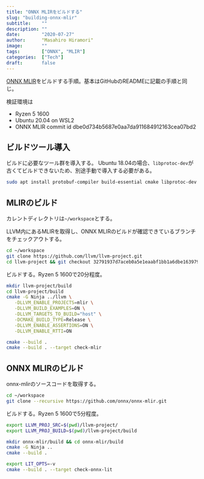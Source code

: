 ```yaml
---
title: "ONNX MLIRをビルドする"
slug: "building-onnx-mlir"
subtitle:    ""
description: ""
date:        "2020-07-27"
author:      "Masahiro Hiramori"
image:       ""
tags:        ["ONNX", "MLIR"]
categories:  ["Tech"]
draft:       false
---
```


[ONNX MLIR](https://github.com/onnx/onnx-mlir)をビルドする手順。基本はGitHubのREADMEに記載の手順と同じ。

検証環境は

- Ryzen 5 1600
- Ubuntu 20.04 on WSL2
- ONNX MLIR commit id dbe0d734b5687e0aa7da911684912163cea07bd2

## ビルドツール導入

ビルドに必要なツール群を導入する。
Ubuntu 18.04の場合、`libprotoc-dev`が古くてビルドできないため、別途手動で導入する必要がある。

```bash
sudo apt install protobuf-compiler build-essential cmake libprotoc-dev ninja-build libncurses python3
```

## MLIRのビルド

カレントディレクトリは`~/workspace`とする。

LLVM内にあるMLIRを取得し、ONNX MLIRのビルドが確認できているブランチをチェックアウトする。

```BASH
cd ~/workspace
git clone https://github.com/llvm/llvm-project.git
cd llvm-project && git checkout 32791937d7aceb0a5e1eaabf1bb1a6dbe1639792 && cd ..
```

ビルドする。Ryzen 5 1600で20分程度。

```BASH
mkdir llvm-project/build
cd llvm-project/build
cmake -G Ninja ../llvm \
   -DLLVM_ENABLE_PROJECTS=mlir \
   -DLLVM_BUILD_EXAMPLES=ON \
   -DLLVM_TARGETS_TO_BUILD="host" \
   -DCMAKE_BUILD_TYPE=Release \
   -DLLVM_ENABLE_ASSERTIONS=ON \
   -DLLVM_ENABLE_RTTI=ON

cmake --build .
cmake --build . --target check-mlir
```

## ONNX MLIRのビルド

onnx-mlirのソースコードを取得する。

```bash
cd ~/workspace
git clone --recursive https://github.com/onnx/onnx-mlir.git
```

ビルドする。Ryzen 5 1600で5分程度。

```bash
export LLVM_PROJ_SRC=$(pwd)/llvm-project/
export LLVM_PROJ_BUILD=$(pwd)/llvm-project/build

mkdir onnx-mlir/build && cd onnx-mlir/build
cmake -G Ninja ..
cmake --build .

export LIT_OPTS=-v
cmake --build . --target check-onnx-lit
```
